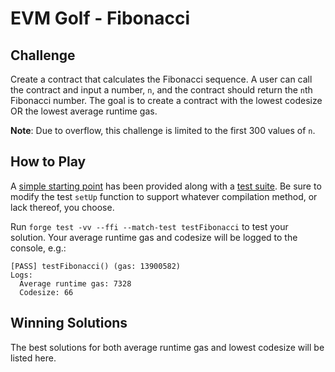 # EVM Golf - Fibonacci

## Challenge

Create a contract that calculates the Fibonacci sequence. A user can call the contract and input a number, `n`, and the contract should return the `n`th Fibonacci number. The goal is to create a contract with the lowest codesize OR the lowest average runtime gas.

**Note**: Due to overflow, this challenge is limited to the first 300 values of `n`.

## How to Play

A [simple starting point](./Fibonacci.huff) has been provided along with a [test suite](./Fibonacci.t.sol). Be sure to modify the test `setUp` function to support whatever compilation method, or lack thereof, you choose.

Run `forge test -vv --ffi --match-test testFibonacci` to test your solution. Your average runtime gas and codesize will be logged to the console, e.g.:

```
[PASS] testFibonacci() (gas: 13900582)
Logs:
  Average runtime gas: 7328
  Codesize: 66
```

## Winning Solutions

The best solutions for both average runtime gas and lowest codesize will be listed here.